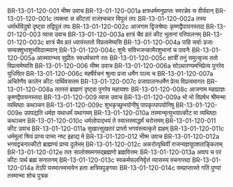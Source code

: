 BR-13-01-120-001	भीष्म उवाच
BR-13-01-120-001a	क्षत्रधर्ममनुप्राप्तः स्मरन्नेव स वीर्यवान्
BR-13-01-120-001c	त्यक्त्वा स कीटतां राजंश्चचार विपुलं तपः
BR-13-01-120-002a	तस्य धर्मार्थविदुषो दृष्ट्वा तद्विपुलं तपः
BR-13-01-120-002c	आजगाम द्विजश्रेष्ठः कृष्णद्वैपायनस्तदा
BR-13-01-120-003	व्यास उवाच
BR-13-01-120-003a	क्षात्रं चैव व्रतं कीट भूतानां परिपालनम्
BR-13-01-120-003c	क्षात्रं चैव व्रतं ध्यायंस्ततो विप्रत्वमेष्यसि
BR-13-01-120-004a	पाहि सर्वाः प्रजाः सम्यक्शुभाशुभविदात्मवान्
BR-13-01-120-004c	शुभैः संविभजन्कामैरशुभानां च पावनैः
BR-13-01-120-005a	आत्मवान्भव सुप्रीतः स्वधर्मचरणे रतः
BR-13-01-120-005c	क्षात्रीं तनुं समुत्सृज्य ततो विप्रत्वमेष्यसि
BR-13-01-120-006	भीष्म उवाच
BR-13-01-120-006a	सोऽथारण्यमभिप्रेत्य पुनरेव युधिष्ठिर
BR-13-01-120-006c	महर्षेर्वचनं श्रुत्वा प्रजा धर्मेण पाल्य च
BR-13-01-120-007a	अचिरेणैव कालेन कीटः पार्थिवसत्तम
BR-13-01-120-007c	प्रजापालनधर्मेण प्रेत्य विप्रत्वमागतः
BR-13-01-120-008a	ततस्तं ब्राह्मणं दृष्ट्वा पुनरेव महायशाः
BR-13-01-120-008c	आजगाम महाप्राज्ञः कृष्णद्वैपायनस्तदा
BR-13-01-120-009	व्यास उवाच
BR-13-01-120-009a	भो भो विप्रर्षभ श्रीमन्मा व्यथिष्ठाः कथञ्चन
BR-13-01-120-009c	शुभकृच्छुभयोनीषु पापकृत्पापयोनिषु
BR-13-01-120-009e	उपपद्यति धर्मज्ञ यथाधर्मं यथागमम्
BR-13-01-120-010a	तस्मान्मृत्युभयात्कीट मा व्यथिष्ठाः कथञ्चन
BR-13-01-120-010c	धर्मलोपाद्भयं ते स्यात्तस्माद्धर्मं चरोत्तमम्
BR-13-01-120-011	कीट उवाच
BR-13-01-120-011a	सुखात्सुखतरं प्राप्तो भगवंस्त्वत्कृते ह्यहम्
BR-13-01-120-011c	धर्ममूलां श्रियं प्राप्य पाप्मा नष्ट इहाद्य मे
BR-13-01-120-012	भीष्म उवाच
BR-13-01-120-012a	भगवद्वचनात्कीटो ब्राह्मण्यं प्राप्य दुर्लभम्
BR-13-01-120-012c	अकरोत्पृथिवीं राजन्यज्ञयूपशताङ्किताम्
BR-13-01-120-012e	ततः सालोक्यमगमद्ब्रह्मणो ब्रह्मवित्तमः
BR-13-01-120-013a	अवाप च परं कीटः पार्थ ब्रह्म सनातनम्
BR-13-01-120-013c	स्वकर्मफलनिर्वृत्तं व्यासस्य वचनात्तदा
BR-13-01-120-014a	तेऽपि यस्मात्स्वभावेन हताः क्षत्रियपुङ्गवाः
BR-13-01-120-014c	सम्प्राप्तास्ते गतिं पुण्यां तस्मान्मा शोच पुत्रक
